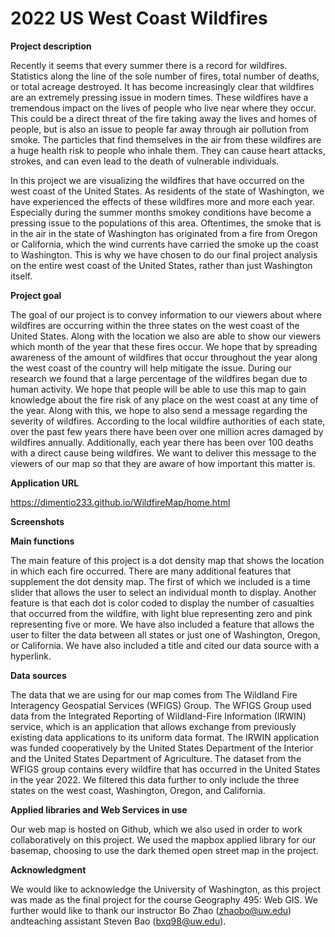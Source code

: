 # 2022 US West Coast Wildfires

**Project description**

Recently it seems that every summer there is a record for wildfires. Statistics
along the line of the sole number of fires, total number of deaths, or total acreage
destroyed. It has become increasingly clear that wildfires are an extremely pressing
issue in modern times. These wildfires have a tremendous impact on the lives of people
who live near where they occur. This could be a direct threat of the fire taking away the
lives and homes of people, but is also an issue to people far away through air pollution
from smoke. The particles that find themselves in the air from these wildfires are a huge
health risk to people who inhale them. They can cause heart attacks, strokes, and can
even lead to the death of vulnerable individuals.

In this project we are visualizing the wildfires that have occurred on the west
coast of the United States. As residents of the state of Washington, we have
experienced the effects of these wildfires more and more each year. Especially during
the summer months smokey conditions have become a pressing issue to the
populations of this area. Oftentimes, the smoke that is in the air in the state of
Washington has originated from a fire from Oregon or California, which the wind
currents have carried the smoke up the coast to Washington. This is why we have
chosen to do our final project analysis on the entire west coast of the United States,
rather than just Washington itself.

**Project goal**

The goal of our project is to convey information to our viewers about where
wildfires are occurring within the three states on the west coast of the United States.
Along with the location we also are able to show our viewers which month of the year
that these fires occur. We hope that by spreading awareness of the amount of wildfires
that occur throughout the year along the west coast of the country will help mitigate the
issue. During our research we found that a large percentage of the wildfires began due
to human activity. We hope that people will be able to use this map to gain knowledge
about the fire risk of any place on the west coast at any time of the year. Along with this,
we hope to also send a message regarding the severity of wildfires. According to the
local wildfire authorities of each state, over the past few years there have been over one
million acres damaged by wildfires annually. Additionally, each year there has been over
100 deaths with a direct cause being wildfires. We want to deliver this message to the
viewers of our map so that they are aware of how important this matter is.

**Application URL**

https://dimentio233.github.io/WildfireMap/home.html

**Screenshots**

**Main functions**

The main feature of this project is a dot density map that shows the location in
which each fire occurred. There are many additional features that supplement the dot
density map. The first of which we included is a time slider that allows the user to select
an individual month to display. Another feature is that each dot is color coded to display
the number of casualties that occurred from the wildfire, with light blue representing
zero and pink representing five or more. We have also included a feature that allows the
user to filter the data between all states or just one of Washington, Oregon, or
California. We have also included a title and cited our data source with a hyperlink.

**Data sources**

The data that we are using for our map comes from The Wildland Fire
Interagency Geospatial Services (WFIGS) Group. The WFIGS Group used data from
the Integrated Reporting of Wildland-Fire Information (IRWIN) service, which is an
application that allows exchange from previously existing data applications to its uniform
data format. The IRWIN application was funded cooperatively by the United States
Department of the Interior and the United States Department of Agriculture. The dataset
from the WFIGS group contains every wildfire that has occurred in the United States in
the year 2022. We filtered this data further to only include the three states on the west
coast, Washington, Oregon, and California.

**Applied libraries and Web Services in use**

Our web map is hosted on Github, which we also used in order to work
collaboratively on this project. We used the mapbox applied library for our basemap,
choosing to use the dark themed open street map in the project.

**Acknowledgment**

We would like to acknowledge the University of Washington, as this project was
made as the final project for the course Geography 495: Web GIS. We further would like
to thank our instructor Bo Zhao (zhaobo@uw.edu) andteaching assistant Steven Bao
(bxq98@uw.edu).



